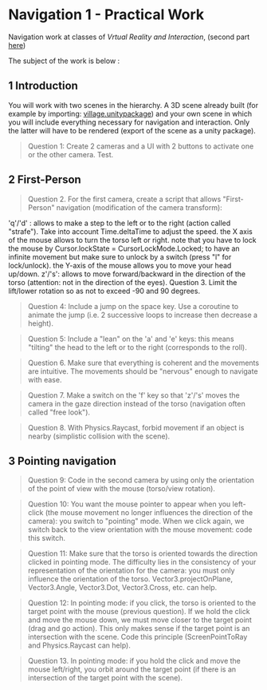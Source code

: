 # Navigation 1 - Practical Work

Navigation work at classes of *Vrtual Reality and Interaction*, (second part [here](https://github.com/Arnaud58/navigation-2))

The subject of the work is below :

## 1 Introduction
You will work with two scenes in the hierarchy. A 3D scene already built (for example by importing: [village.unitypackage](https://www.fil.univ-lille1.fr/~aubert/rvi/village.unitypackage)) and your own scene in which you will include everything necessary for navigation and interaction. Only the latter will have to be rendered (export of the scene as a unity package).

> Question 1: Create 2 cameras and a UI with 2 buttons to activate one or the other camera. 
Test.

## 2 First-Person
> Question 2. For the first camera, create a script that allows "First-Person" navigation (modification of the camera transform):

'q'/'d' : allows to make a step to the left or to the right (action called "strafe"). Take into account Time.deltaTime to adjust the speed.
the X axis of the mouse allows to turn the torso left or right.
note that you have to lock the mouse by Cursor.lockState = CursorLockMode.Locked; to have an infinite movement but make sure to unlock by a switch (press "l" for lock/unlock).
the Y-axis of the mouse allows you to move your head up/down.
z'/'s': allows to move forward/backward in the direction of the torso (attention: not in the direction of the eyes).
Question 3. Limit the lift/lower rotation so as not to exceed -90 and 90 degrees.

> Question 4: Include a jump on the space key. Use a coroutine to animate the jump (i.e. 2 successive loops to increase then decrease a height).

> Question 5: Include a "lean" on the 'a' and 'e' keys: this means "tilting" the head to the left or to the right (corresponds to the roll).

> Question 6. Make sure that everything is coherent and the movements are intuitive. The movements should be "nervous" enough to navigate with ease.

> Question 7. Make a switch on the 'f' key so that 'z'/'s' moves the camera in the gaze direction instead of the torso (navigation often called "free look").

> Question 8. With Physics.Raycast, forbid movement if an object is nearby (simplistic collision with the scene).

## 3 Pointing navigation
> Question 9: Code in the second camera by using only the orientation of the point of view with the mouse (torso/view rotation).

> Question 10: You want the mouse pointer to appear when you left-click (the mouse movement no longer influences the direction of the camera): you switch to "pointing" mode. When we click again, we switch back to the view orientation with the mouse movement: code this switch.

> Question 11: Make sure that the torso is oriented towards the direction clicked in pointing mode. The difficulty lies in the consistency of your representation of the orientation for the camera: you must only influence the orientation of the torso. Vector3.projectOnPlane, Vector3.Angle, Vector3.Dot, Vector3.Cross, etc. can help.

> Question 12: In pointing mode: if you click, the torso is oriented to the target point with the mouse (previous question). If we hold the click and move the mouse down, we must move closer to the target point (drag and go action). This only makes sense if the target point is an intersection with the scene. Code this principle (ScreenPointToRay and Physics.Raycast can help).

> Question 13. In pointing mode: if you hold the click and move the mouse left/right, you orbit around the target point (if there is an intersection of the target point with the scene).